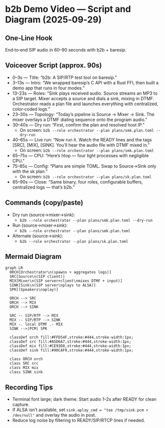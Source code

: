 # b2b Demo Video — Script and Diagram (2025‑09‑29)

## One‑Line Hook
End‑to‑end SIP audio in 60–90 seconds with b2b + baresip.

## Voiceover Script (approx. 90s)
- 0–3s — Title: “b2b: A SIP/RTP test tool on baresip.”
- 3–13s — Intro: “We wrapped baresip’s C API with a Rust FFI, then built a demo app that runs in four modes.”
- 13–23s — Roles: “Sink plays received audio. Source streams an MP3 to a SIP target. Mixer accepts a source and dials a sink, mixing in DTMF. Orchestrator reads a plan file and launches everything with centralized, color‑coded logs.”
- 23–30s — Topology: “Today’s pipeline is Source → Mixer → Sink. The mixer overlays a DTMF dialing sequence onto the program audio.”
- 30–40s — Dry run: “First, confirm the plan and resolved host IP.”
  - On screen: `b2b --role orchestrator --plan plans/smk.plan.toml --dry-run`
- 40–65s — Live run: “Now run it. Watch the READY lines and the tags [SRC], [MIX], [SINK]. You’ll hear the audio file with DTMF mixed in.”
  - On screen: `b2b --role orchestrator --plan plans/smk.plan.toml`
- 65–75s — CPU: “Here’s htop — four light processes with negligible CPU.”
- 75–85s — Config: “Plans are simple TOML. Swap to Source→Sink only with the sk plan.”
  - On screen: `b2b --role orchestrator --plan plans/sk.plan.toml`
- 85–90s — Close: “Same binary, four roles, configurable buffers, centralized logs — that’s b2b.”

## Commands (copy/paste)
- Dry run (source→mixer→sink):
  - `b2b --role orchestrator --plan plans/smk.plan.toml --dry-run`
- Run (source→mixer→sink):
  - `b2b --role orchestrator --plan plans/smk.plan.toml`
- Alternate (source→sink):
  - `b2b --role orchestrator --plan plans/sk.plan.toml`

## Mermaid Diagram
```mermaid
graph LR
  ORCH[Orchestrator\n(spawns + aggregates logs)]
  SRC[Source\n(SIP client)]
  MIX[Mixer\n(SIP server+client\nmixes DTMF + input)]
  SINK[Sink\n(SIP server\nplays to ALSA)]
  SPK[(Speakers\naplay)]

  ORCH --> SRC
  ORCH --> MIX
  ORCH --> SINK

  SRC -- SIP/RTP --> MIX
  MIX -- SIP/RTP --> SINK
  MIX -. local DTMF .- MIX
  SINK -->|PCM| SPK

  classDef orch fill:#FFD54F,stroke:#444,stroke-width:1px;
  classDef src fill:#A5D6A7,stroke:#444,stroke-width:1px;
  classDef mix fill:#CE93D8,stroke:#444,stroke-width:1px;
  classDef sink fill:#90CAF9,stroke:#444,stroke-width:1px;

  class ORCH orch
  class SRC src
  class MIX mix
  class SINK sink
```

## Recording Tips
- Terminal font large; dark theme. Start audio 1–2s after READY for clean capture.
- If ALSA isn’t available, set `sink.aplay_cmd = "tee /tmp/sink.pcm > /dev/null"` and overlay the audio in post.
- Reduce log noise by filtering to READY/SIP/RTCP lines if needed.

